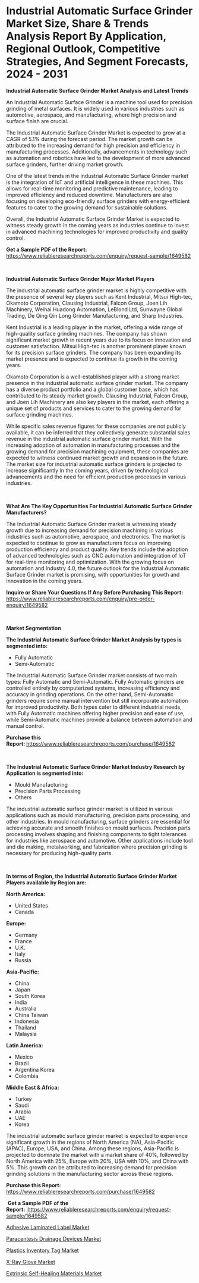 <p><h1>Industrial Automatic Surface Grinder Market Size, Share & Trends Analysis Report By Application, Regional Outlook, Competitive Strategies, And Segment Forecasts, 2024 - 2031</h1></p><p><strong>Industrial Automatic Surface Grinder Market Analysis and Latest Trends</strong></p>
<p><p>An Industrial Automatic Surface Grinder is a machine tool used for precision grinding of metal surfaces. It is widely used in various industries such as automotive, aerospace, and manufacturing, where high precision and surface finish are crucial.</p><p>The Industrial Automatic Surface Grinder Market is expected to grow at a CAGR of 5.1% during the forecast period. The market growth can be attributed to the increasing demand for high precision and efficiency in manufacturing processes. Additionally, advancements in technology such as automation and robotics have led to the development of more advanced surface grinders, further driving market growth.</p><p>One of the latest trends in the Industrial Automatic Surface Grinder market is the integration of IoT and artificial intelligence in these machines. This allows for real-time monitoring and predictive maintenance, leading to improved efficiency and reduced downtime. Manufacturers are also focusing on developing eco-friendly surface grinders with energy-efficient features to cater to the growing demand for sustainable solutions.</p><p>Overall, the Industrial Automatic Surface Grinder Market is expected to witness steady growth in the coming years as industries continue to invest in advanced machining technologies for improved productivity and quality control.</p></p>
<p><strong>Get a Sample PDF of the Report:&nbsp;</strong> <a href="https://www.reliableresearchreports.com/enquiry/request-sample/1649582">https://www.reliableresearchreports.com/enquiry/request-sample/1649582</a></p>
<p>&nbsp;</p>
<p><strong>Industrial Automatic Surface Grinder Major Market Players</strong></p>
<p><p>The industrial automatic surface grinder market is highly competitive with the presence of several key players such as Kent Industrial, Mitsui High-tec, Okamoto Corporation, Clausing Industrial, Falcon Group, Joen Lih Machinery, Weihai Huadong Automation, LeBlond Ltd, Sunwayne Global Trading, De Qing Qin Long Grinder Manufacturing, and Sharp Industries. </p><p>Kent Industrial is a leading player in the market, offering a wide range of high-quality surface grinding machines. The company has shown significant market growth in recent years due to its focus on innovation and customer satisfaction. Mitsui High-tec is another prominent player known for its precision surface grinders. The company has been expanding its market presence and is expected to continue its growth in the coming years. </p><p>Okamoto Corporation is a well-established player with a strong market presence in the industrial automatic surface grinder market. The company has a diverse product portfolio and a global customer base, which has contributed to its steady market growth. Clausing Industrial, Falcon Group, and Joen Lih Machinery are also key players in the market, each offering a unique set of products and services to cater to the growing demand for surface grinding machines.</p><p>While specific sales revenue figures for these companies are not publicly available, it can be inferred that they collectively generate substantial sales revenue in the industrial automatic surface grinder market. With the increasing adoption of automation in manufacturing processes and the growing demand for precision machining equipment, these companies are expected to witness continued market growth and expansion in the future. The market size for industrial automatic surface grinders is projected to increase significantly in the coming years, driven by technological advancements and the need for efficient production processes in various industries.</p></p>
<p>&nbsp;</p>
<p><strong>What Are The Key Opportunities For Industrial Automatic Surface Grinder Manufacturers?</strong></p>
<p><p>The Industrial Automatic Surface Grinder market is witnessing steady growth due to increasing demand for precision machining in various industries such as automotive, aerospace, and electronics. The market is expected to continue to grow as manufacturers focus on improving production efficiency and product quality. Key trends include the adoption of advanced technologies such as CNC automation and integration of IoT for real-time monitoring and optimization. With the growing focus on automation and Industry 4.0, the future outlook for the Industrial Automatic Surface Grinder market is promising, with opportunities for growth and innovation in the coming years.</p></p>
<p><strong>Inquire or Share Your Questions If Any Before Purchasing This Report:</strong> <a href="https://www.reliableresearchreports.com/enquiry/pre-order-enquiry/1649582">https://www.reliableresearchreports.com/enquiry/pre-order-enquiry/1649582</a></p>
<p>&nbsp;</p>
<p><strong>Market Segmentation</strong></p>
<p><strong>The Industrial Automatic Surface Grinder Market Analysis by types is segmented into:</strong></p>
<p><ul><li>Fully Automatic</li><li>Semi-Automatic</li></ul></p>
<p><p>The Industrial Automatic Surface Grinder market consists of two main types: Fully Automatic and Semi-Automatic. Fully Automatic grinders are controlled entirely by computerized systems, increasing efficiency and accuracy in grinding operations. On the other hand, Semi-Automatic grinders require some manual intervention but still incorporate automation for improved productivity. Both types cater to different industrial needs, with Fully Automatic machines offering higher precision and ease of use, while Semi-Automatic machines provide a balance between automation and manual control.</p></p>
<p><strong>Purchase this Report:&nbsp;</strong><a href="https://www.reliableresearchreports.com/purchase/1649582">https://www.reliableresearchreports.com/purchase/1649582</a></p>
<p>&nbsp;</p>
<p><strong>The Industrial Automatic Surface Grinder Market Industry Research by Application is segmented into:</strong></p>
<p><ul><li>Mould Manufacturing</li><li>Precision Parts Processing</li><li>Others</li></ul></p>
<p><p>The industrial automatic surface grinder market is utilized in various applications such as mould manufacturing, precision parts processing, and other industries. In mould manufacturing, surface grinders are essential for achieving accurate and smooth finishes on mould surfaces. Precision parts processing involves shaping and finishing components to tight tolerances for industries like aerospace and automotive. Other applications include tool and die making, metalworking, and fabrication where precision grinding is necessary for producing high-quality parts.</p></p>
<p>&nbsp;</p>
<p><strong>In terms of Region, the Industrial Automatic Surface Grinder Market Players available by Region are:</strong></p>
<p>
    <p> <strong> North America: </strong>
        <ul>
            <li>United States</li>
            <li>Canada</li>
        </ul>
        </p> 
    <p> <strong> Europe: </strong>
        <ul>
            <li>Germany</li>
            <li>France</li>
            <li>U.K.</li>
            <li>Italy</li>
            <li>Russia</li>
        </ul>
        </p> 
    <p> <strong> Asia-Pacific: </strong>
        <ul>
            <li>China</li>
            <li>Japan</li>
            <li>South Korea</li>
            <li>India</li>
            <li>Australia</li>
            <li>China Taiwan</li>
            <li>Indonesia</li>
            <li>Thailand</li>
            <li>Malaysia</li>
        </ul>
        </p> 
    <p> <strong> Latin America: </strong>
        <ul>
            <li>Mexico</li>
            <li>Brazil</li>
            <li>Argentina Korea</li>
            <li>Colombia</li>
        </ul>
        </p> 
    <p> <strong> Middle East & Africa: </strong>
        <ul>
            <li>Turkey</li>
            <li>Saudi</li>
            <li>Arabia</li>
            <li>UAE</li>
            <li>Korea</li>
        </ul>
    </p>
    </p>
<p><p>The industrial automatic surface grinder market is expected to experience significant growth in the regions of North America (NA), Asia-Pacific (APAC), Europe, USA, and China. Among these regions, Asia-Pacific is projected to dominate the market with a market share of 40%, followed by North America with 25%, Europe with 20%, USA with 10%, and China with 5%. This growth can be attributed to increasing demand for precision grinding solutions in the manufacturing sector across these regions.</p></p>
<p><strong>Purchase this Report: </strong><a href="https://www.reliableresearchreports.com/purchase/1649582">https://www.reliableresearchreports.com/purchase/1649582</a></p>
<p>&nbsp;<strong>Get a Sample PDF of the Report:&nbsp;&nbsp;</strong><a href="https://www.reliableresearchreports.com/enquiry/request-sample/1649582">https://www.reliableresearchreports.com/enquiry/request-sample/1649582</a></p>
<p><strong></strong></p>
<p><p><a href="https://medium.com/@tyreekhuel2023/adhesive-laminated-label-market-trends-forecast-and-competitive-analysis-to-2031-4c79a6611d2b">Adhesive Laminated Label Market</a></p><p><a href="https://github.com/RichRobinson5/Market-Research-Report-List-3/blob/main/paracentesis-drainage-devices-market.md">Paracentesis Drainage Devices Market</a></p><p><a href="https://medium.com/@tyreekhuel2023/decoding-plastics-inventory-tag-market-metrics-market-share-trends-and-growth-patterns-1543b3eb2cf7">Plastics Inventory Tag Market</a></p><p><a href="https://github.com/singletonthaxterkelliehr2df/Market-Research-Report-List-1/blob/main/x-ray-glove-market.md">X-Ray Glove Market</a></p><p><a href="https://medium.com/@tyreekhuel2023/extrinsic-self-healing-materials-market-analysis-and-sze-forecasted-for-period-from-2024-to-2031-1a8f263389c9">Extrinsic Self-Healing Materials Market</a></p></p>